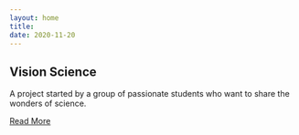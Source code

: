 ```yaml
---
layout: home
title: 
date: 2020-11-20 
---
```

## Vision Science 
 A project started by a group of passionate students who want to share the wonders of science. 

<a href="/about.html" class="highlighted">Read More</a>




